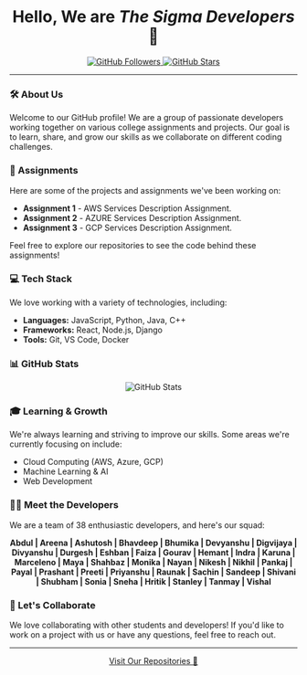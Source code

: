 <h1 align="center">Hello, We are <i>The Sigma Developers</i> 👋</h1>

<p align="center">
  <a href="https://github.com/The-Sigma-Developers?tab=repositories">
    <img src="https://img.shields.io/github/followers/The-Sigma-Developers?label=Repositories&style=social" alt="GitHub Followers" />
  </a>
  <a href="https://github.com/The-Sigma-Developers?tab=repositories">
    <img src="https://img.shields.io/github/stars/The-Sigma-Developers?label=Stars&style=social" alt="GitHub Stars" />
  </a>
</p>

---

### 🛠️ About Us

Welcome to our GitHub profile! We are a group of passionate developers working together on various college assignments and projects. Our goal is to learn, share, and grow our skills as we collaborate on different coding challenges.

### 🚀 Assignments

Here are some of the projects and assignments we've been working on:

- **Assignment 1** - AWS Services Description Assignment.
- **Assignment 2** - AZURE Services Description Assignment.
- **Assignment 3** - GCP Services Description Assignment.

Feel free to explore our repositories to see the code behind these assignments!

### 💻 Tech Stack

We love working with a variety of technologies, including:

- **Languages:** JavaScript, Python, Java, C++
- **Frameworks:** React, Node.js, Django
- **Tools:** Git, VS Code, Docker

### 📊 GitHub Stats

<p align="center">
  <img src="https://github-readme-stats.vercel.app/api?username=The-Sigma-Developers&show_icons=true&theme=radical" alt="GitHub Stats" />
</p>

### 🎓 Learning & Growth

We're always learning and striving to improve our skills. Some areas we're currently focusing on include:

- Cloud Computing (AWS, Azure, GCP)
- Machine Learning & AI
- Web Development

### 🧑‍💻 Meet the Developers

We are a team of 38 enthusiastic developers, and here's our squad:

<p align="center">
<b>Abdul | Areena | Ashutosh | Bhavdeep | Bhumika | Devyanshu | Digvijaya | Divyanshu | Durgesh | Eshban | Faiza | Gourav | Hemant | Indra | Karuna | Marceleno | Maya | Shahbaz | Monika | Nayan | Nikesh | Nikhil | Pankaj | Payal | Prashant | Preeti | Priyanshu | Raunak | Sachin | Sandeep | Shivani | Shubham | Sonia | Sneha | Hritik | Stanley | Tanmay | Vishal </b>
</p>

### 🤝 Let's Collaborate

We love collaborating with other students and developers! If you'd like to work on a project with us or have any questions, feel free to reach out.

---

<p align="center">
  <a href="https://github.com/the-sigma-developers?tab=repositories">Visit Our Repositories 🚀</a>
</p>
